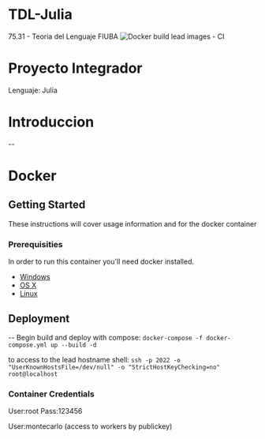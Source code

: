 # TDL-Julia
75.31 - Teoria del Lenguaje FIUBA
![Docker build lead images - CI](https://github.com/fmonpelat/TDL-Julia/workflows/Docker%20build%20lead%20images%20-%20CI/badge.svg?branch=master)

# Proyecto Integrador
Lenguaje: Julia

# Introduccion
--

# Docker
## Getting Started

These instructions will cover usage information and for the docker container 

### Prerequisities

In order to run this container you'll need docker installed.

* [Windows](https://docs.docker.com/windows/started)
* [OS X](https://docs.docker.com/mac/started/)
* [Linux](https://docs.docker.com/linux/started/)

## Deployment
--
Begin build and deploy with compose:
```docker-compose -f docker-compose.yml up --build -d```

to access to the lead hostname shell:
```ssh -p 2022 -o "UserKnownHostsFile=/dev/null" -o "StrictHostKeyChecking=no" root@localhost```
### Container Credentials

User:root Pass:123456

User:montecarlo (access to workers by publickey)
